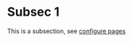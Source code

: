 # Subsec 1

This is a subsection, see [configure pages](https://www.mkdocs.org/user-guide/writing-your-docs/#configure-pages-and-navigation)
